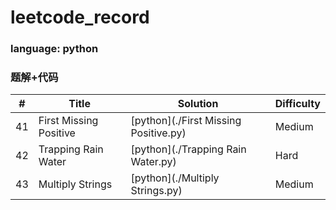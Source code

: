 # leetcode_record
### language: python
### 题解+代码

| # | Title | Solution | Difficulty |
|---| ----- | -------- | ---------- |
|41|First Missing Positive| [python](./First Missing Positive.py)|Medium|
|42|Trapping Rain Water| [python](./Trapping Rain Water.py)|Hard|
|43|Multiply Strings| [python](./Multiply Strings.py)|Medium|
